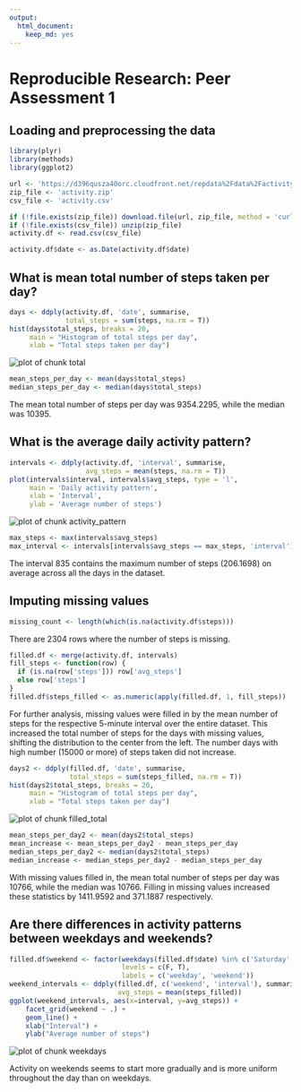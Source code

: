 ```yaml
---
output:
  html_document:
    keep_md: yes
---
```

# Reproducible Research: Peer Assessment 1

## Loading and preprocessing the data


```r
library(plyr)
library(methods)
library(ggplot2)

url <- 'https://d396qusza40orc.cloudfront.net/repdata%2Fdata%2Factivity.zip'
zip_file <- 'activity.zip'
csv_file <- 'activity.csv'

if (!file.exists(zip_file)) download.file(url, zip_file, method = 'curl')
if (!file.exists(csv_file)) unzip(zip_file)
activity.df <- read.csv(csv_file)

activity.df$date <- as.Date(activity.df$date)
```

## What is mean total number of steps taken per day?


```r
days <- ddply(activity.df, 'date', summarise,
              total_steps = sum(steps, na.rm = T))
hist(days$total_steps, breaks = 20,
     main = "Histogram of total steps per day",
     xlab = "Total steps taken per day")
```

![plot of chunk total](figure/total.png) 


```r
mean_steps_per_day <- mean(days$total_steps)
median_steps_per_day <- median(days$total_steps)
```

The mean total number of steps per day was 9354.2295, while the median was 10395.

## What is the average daily activity pattern?


```r
intervals <- ddply(activity.df, 'interval', summarise,
                   avg_steps = mean(steps, na.rm = T))
plot(intervals$interval, intervals$avg_steps, type = 'l',
     main = 'Daily activity pattern',
     xlab = 'Interval',
     ylab = 'Average number of steps')
```

![plot of chunk activity_pattern](figure/activity_pattern.png) 

```r
max_steps <- max(intervals$avg_steps)
max_interval <- intervals[intervals$avg_steps == max_steps, 'interval']
```

The interval 835 contains the maximum number of steps (206.1698) on average across all the days in the dataset.

## Imputing missing values


```r
missing_count <- length(which(is.na(activity.df$steps)))
```

There are 2304 rows where the number of steps is missing.


```r
filled.df <- merge(activity.df, intervals)
fill_steps <- function(row) {
  if (is.na(row['steps'])) row['avg_steps']
  else row['steps']
}
filled.df$steps_filled <- as.numeric(apply(filled.df, 1, fill_steps))
```

For further analysis, missing values were filled in by the mean number of steps for the respective 5-minute interval over the entire dataset.  This increased the total number of steps for the days with missing values, shifting the distribution to the center from the left.  The number days with high number (15000 or more) of steps taken did not increase.


```r
days2 <- ddply(filled.df, 'date', summarise,
               total_steps = sum(steps_filled, na.rm = T))
hist(days2$total_steps, breaks = 20,
     main = "Histogram of total steps per day",
     xlab = "Total steps taken per day")
```

![plot of chunk filled_total](figure/filled_total.png) 


```r
mean_steps_per_day2 <- mean(days2$total_steps)
mean_increase <- mean_steps_per_day2 - mean_steps_per_day
median_steps_per_day2 <- median(days2$total_steps)
median_increase <- median_steps_per_day2 - median_steps_per_day
```

With missing values filled in, the mean total number of steps per day was 10766, while the median was 10766.  Filling in missing values increased these statistics by 1411.9592 and 371.1887 respectively.


## Are there differences in activity patterns between weekdays and weekends?


```r
filled.df$weekend <- factor(weekdays(filled.df$date) %in% c('Saturday', 'Sunday'),
                            levels = c(F, T),
                            labels = c('weekday', 'weekend'))
weekend_intervals <- ddply(filled.df, c('weekend', 'interval'), summarise,
                           avg_steps = mean(steps_filled))
ggplot(weekend_intervals, aes(x=interval, y=avg_steps)) +
    facet_grid(weekend ~ .) +
    geom_line() +
    xlab("Interval") +
    ylab("Average number of steps")
```

![plot of chunk weekdays](figure/weekdays.png) 

Activity on weekends seems to start more gradually and is more uniform throughout the day than on weekdays.
